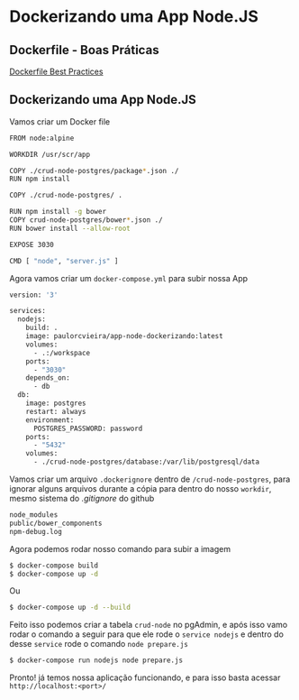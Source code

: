 # Dockerizando uma App Node.JS

## Dockerfile - Boas Práticas
[Dockerfile Best Practices](https://docs.docker.com/develop/develop-images/dockerfile_best-practices/)


## Dockerizando uma App Node.JS

Vamos criar um Docker file

```bash
FROM node:alpine

WORKDIR /usr/scr/app

COPY ./crud-node-postgres/package*.json ./
RUN npm install

COPY ./crud-node-postgres/ .

RUN npm install -g bower
COPY crud-node-postgres/bower*.json ./
RUN bower install --allow-root

EXPOSE 3030

CMD [ "node", "server.js" ]
```

Agora vamos criar um `docker-compose.yml` para subir nossa App

```bash
version: '3'

services:
  nodejs:
    build: .
    image: paulorcvieira/app-node-dockerizando:latest
    volumes:
      - .:/workspace
    ports:
      - "3030"
    depends_on:
      - db
  db:
    image: postgres
    restart: always
    environment:
      POSTGRES_PASSWORD: password
    ports:
      - "5432"
    volumes:
      - ./crud-node-postgres/database:/var/lib/postgresql/data
```

Vamos criar um arquivo `.dockerignore` dentro de `/crud-node-postgres`, para ignorar alguns arquivos durante a cópia para dentro do nosso `workdir`, mesmo sistema do *.gitignore* do github

```bash
node_modules
public/bower_components
npm-debug.log
```

Agora podemos rodar nosso comando para subir a imagem

```bash
$ docker-compose build
$ docker-compose up -d
```
Ou
```bash
$ docker-compose up -d --build
```

Feito isso podemos criar a tabela `crud-node` no pgAdmin, e após isso vamo rodar o comando a seguir para que ele rode o `service nodejs` e dentro do desse `service` rode o comando `node prepare.js`

```bash
$ docker-compose run nodejs node prepare.js
```

Pronto! já temos nossa aplicação funcionando, e para isso basta acessar `http://localhost:<port>/`